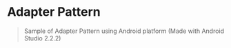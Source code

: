 # Adapter Pattern

> Sample of Adapter Pattern using Android platform (Made with Android Studio 2.2.2)
